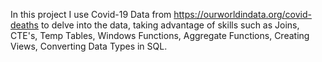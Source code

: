 In this project I use Covid-19 Data from https://ourworldindata.org/covid-deaths to delve into the data, taking advantage of skills such as Joins, CTE's, Temp Tables, Windows Functions, Aggregate Functions, Creating Views, Converting Data Types in SQL.
